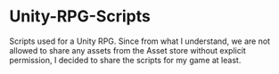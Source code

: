 # Unity-RPG-Scripts
Scripts used for a Unity RPG. Since from what I understand, we are not allowed to share any assets from the Asset store without explicit permission, I decided to share the scripts for my game at least.
